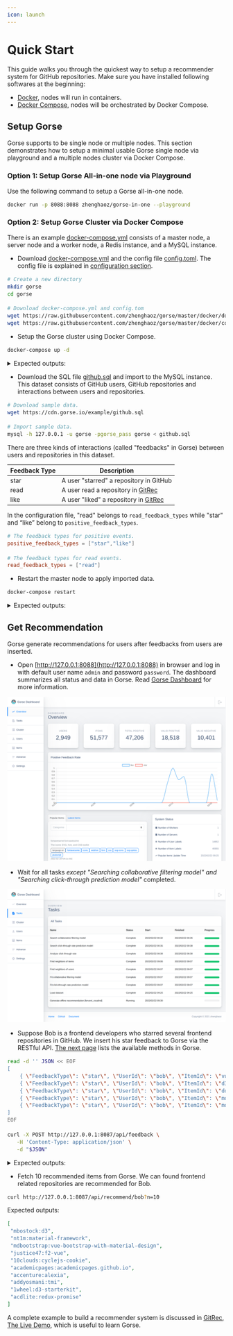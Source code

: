 ```yaml
---
icon: launch
---
```

# Quick Start

This guide walks you through the quickest way to setup a recommender system for GitHub repositories. Make sure you have installed following softwares at the beginning: 

- [Docker](https://docs.docker.com/get-docker/), nodes will run in containers.
- [Docker Compose](https://docs.docker.com/compose/install/), nodes will be orchestrated by Docker Compose.

## Setup Gorse

Gorse supports to be single node or multiple nodes. This section demonstrates how to setup a minimal usable Gorse single node via playground and a multiple nodes cluster via Docker Compose.

### Option 1: Setup Gorse All-in-one node via Playground

Use the following command to setup a Gorse all-in-one node.

```bash
docker run -p 8088:8088 zhenghaoz/gorse-in-one --playground
```

### Option 2: Setup Gorse Cluster via Docker Compose

There is an example [docker-compose.yml](https://github.com/zhenghaoz/gorse/blob/master/docker/docker-compose.yml) consists of a master node, a server node and a worker node, a Redis instance, and a MySQL instance.

- Download [docker-compose.yml](https://github.com/zhenghaoz/gorse/blob/master/docker/docker-compose.yml) and the config file [config.toml](https://github.com/zhenghaoz/gorse/blob/master/docker/config.toml). The config file is explained in [configuration section](configuration).

```bash
# Create a new directory
mkdir gorse
cd gorse

# Download docker-compose.yml and config.tom
wget https://raw.githubusercontent.com/zhenghaoz/gorse/master/docker/docker-compose.yml
wget https://raw.githubusercontent.com/zhenghaoz/gorse/master/docker/config.toml
```

- Setup the Gorse cluster using Docker Compose.

```bash
docker-compose up -d
```

<details>
<summary>Expected outputs:</summary>

```
Creating network "gorse_default" with the default driver
Creating gorse_worker_1 ... done
Creating gorse_master_1 ... done
Creating gorse_mysql_1  ... done
Creating gorse_server_1 ... done
Creating gorse_redis_1  ... done
```

</details>

- Download the SQL file [github.sql](https://cdn.gorse.io/example/github.sql) and import to the MySQL instance. This dataset consists of GitHub users, GitHub repositories and interactions between users and repositories.

```bash
# Download sample data.
wget https://cdn.gorse.io/example/github.sql

# Import sample data.
mysql -h 127.0.0.1 -u gorse -pgorse_pass gorse < github.sql
```

There are three kinds of interactions (called "feedbacks" in Gorse) between users and repositories in this dataset.

| Feedback Type | Description |
|-|-|
| star | A user "starred" a repository in GitHub |
| read | A user read a repository in [GitRec](https://gitrec.gorse.io/) |
| like | A user "liked" a repository in [GitRec](https://gitrec.gorse.io/) |

In the configuration file, "read" belongs to `read_feedback_types` while "star" and “like” belong to `positive_feedback_types`.

```toml
# The feedback types for positive events.
positive_feedback_types = ["star","like"]

# The feedback types for read events.
read_feedback_types = ["read"]
```

- Restart the master node to apply imported data.

```bash
docker-compose restart
```

<details>
<summary>Expected outputs:</summary>

```
Restarting gorse_redis_1  ... done
Restarting gorse_mysql_1  ... done
Restarting gorse_master_1 ... done
Restarting gorse_server_1 ... done
Restarting gorse_worker_1 ... done
```

</details>

## Get Recommendation

Gorse generate recommendations for users after feedbacks from users are inserted.

- Open [http://127.0.0.1:8088](http://127.0.0.1:8088) in browser and log in with default user name `admin` and password `password`. The dashboard summarizes all status and data in Gorse. Read [Gorse Dashboard](/build-recommender/gorse-dashboard) for more information.

![](../img/ch3/gorse-dashboard-overview.png)

- Wait for all tasks *except "Searching collaborative filtering model" and "Searching click-through prediction model"* completed.

![](../img/ch3/gorse-dashboard-tasks.png)

- Suppose Bob is a frontend developers who starred several frontend repositories in GitHub. We insert his star feedback to Gorse via the RESTful API. [The next page](restful-apis) lists the available methods in Gorse.

```bash
read -d '' JSON << EOF
[
    { \"FeedbackType\": \"star\", \"UserId\": \"bob\", \"ItemId\": \"vuejs:vue\", \"Timestamp\": \"2022-02-24\" },
    { \"FeedbackType\": \"star\", \"UserId\": \"bob\", \"ItemId\": \"d3:d3\", \"Timestamp\": \"2022-02-25\" },
    { \"FeedbackType\": \"star\", \"UserId\": \"bob\", \"ItemId\": \"dogfalo:materialize\", \"Timestamp\": \"2022-02-26\" },
    { \"FeedbackType\": \"star\", \"UserId\": \"bob\", \"ItemId\": \"mozilla:pdf.js\", \"Timestamp\": \"2022-02-27\" },
    { \"FeedbackType\": \"star\", \"UserId\": \"bob\", \"ItemId\": \"moment:moment\", \"Timestamp\": \"2022-02-28\" }
]
EOF

curl -X POST http://127.0.0.1:8087/api/feedback \
   -H 'Content-Type: application/json' \
   -d "$JSON"
```

<details>
<summary>Expected outputs:</summary>

```json
{
 "RowAffected": 5
}
```

</details>

- Fetch 10 recommended items from Gorse. We can found frontend related repositories are recommended for Bob.

```bash
curl http://127.0.0.1:8087/api/recommend/bob?n=10
```

Expected outputs:

```json
[
 "mbostock:d3",
 "nt1m:material-framework",
 "mdbootstrap:vue-bootstrap-with-material-design",
 "justice47:f2-vue",
 "10clouds:cyclejs-cookie",
 "academicpages:academicpages.github.io",
 "accenture:alexia",
 "addyosmani:tmi",
 "1wheel:d3-starterkit",
 "acdlite:redux-promise"
]
```

A complete example to build a recommender system is discussed in [GitRec, The Live Demo](demo), which is useful to learn Gorse.
